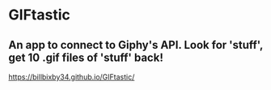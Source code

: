 # GIFtastic
## An app to connect to Giphy's API.  Look for 'stuff', get 10 .gif files of 'stuff' back!
https://billbixby34.github.io/GIFtastic/
